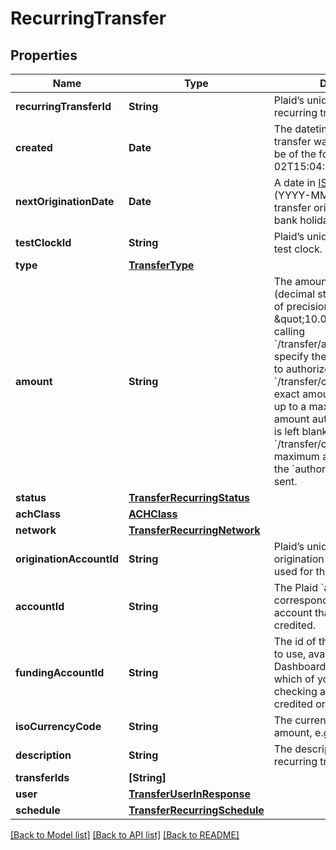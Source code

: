 # RecurringTransfer

## Properties
Name | Type | Description | Notes
------------ | ------------- | ------------- | -------------
**recurringTransferId** | **String** | Plaid’s unique identifier for a recurring transfer. | 
**created** | **Date** | The datetime when this transfer was created. This will be of the form &#x60;2006-01-02T15:04:05Z&#x60; | 
**nextOriginationDate** | **Date** | A date in [ISO 8601](https://wikipedia.org/wiki/ISO_8601) format (YYYY-MM-DD).  The next transfer origination date after bank holiday adjustment. | 
**testClockId** | **String** | Plaid’s unique identifier for a test clock. | [optional] 
**type** | [**TransferType**](TransferType.md) |  | 
**amount** | **String** | The amount of the transfer (decimal string with two digits of precision e.g. \&quot;10.00\&quot;). When calling &#x60;/transfer/authorization/create&#x60;, specify the maximum amount to authorize. When calling &#x60;/transfer/create&#x60;, specify the exact amount of the transfer, up to a maximum of the amount authorized. If this field is left blank when calling &#x60;/transfer/create&#x60;, the maximum amount authorized in the &#x60;authorization_id&#x60; will be sent. | 
**status** | [**TransferRecurringStatus**](TransferRecurringStatus.md) |  | 
**achClass** | [**ACHClass**](ACHClass.md) |  | [optional] 
**network** | [**TransferRecurringNetwork**](TransferRecurringNetwork.md) |  | 
**originationAccountId** | **String** | Plaid’s unique identifier for the origination account that was used for this transfer. | 
**accountId** | **String** | The Plaid &#x60;account_id&#x60; corresponding to the end-user account that will be debited or credited. | 
**fundingAccountId** | **String** | The id of the funding account to use, available in the Plaid Dashboard. This determines which of your business checking accounts will be credited or debited. | 
**isoCurrencyCode** | **String** | The currency of the transfer amount, e.g. \&quot;USD\&quot; | 
**description** | **String** | The description of the recurring transfer. | 
**transferIds** | **[String]** |  | 
**user** | [**TransferUserInResponse**](TransferUserInResponse.md) |  | 
**schedule** | [**TransferRecurringSchedule**](TransferRecurringSchedule.md) |  | 

[[Back to Model list]](../README.md#documentation-for-models) [[Back to API list]](../README.md#documentation-for-api-endpoints) [[Back to README]](../README.md)


